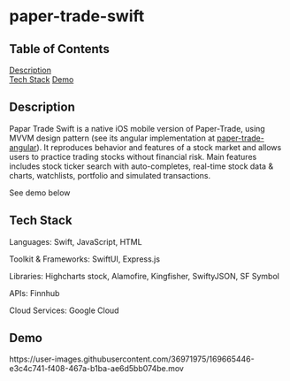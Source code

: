 # paper-trade-swift

## Table of Contents  
[Description](#description)    
[Tech Stack](#tech-stack) 
[Demo](#demo)

## Description
<a name="description"/>

Papar Trade Swift is a native iOS mobile version of Paper-Trade, using MVVM design pattern (see its angular implementation at [paper-trade-angular](https://github.com/kaiwangx/paper-trade-angular)). It reproduces behavior and features of a stock market and allows users to practice trading stocks without financial risk. Main features includes stock ticker search with auto-completes, real-time stock data & charts, watchlists, portfolio and simulated transactions.

See demo below

## Tech Stack
<a name="tech-stack"/>

Languages: Swift, JavaScript, HTML

Toolkit & Frameworks: SwiftUI, Express.js

Libraries: Highcharts stock, Alamofire, Kingfisher, SwiftyJSON, SF Symbol

APIs: Finnhub

Cloud Services: Google Cloud

## Demo
<a name="demo">
https://user-images.githubusercontent.com/36971975/169665446-e3c4c741-f408-467a-b1ba-ae6d5bb074be.mov




